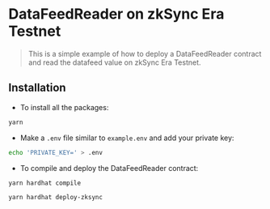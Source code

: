 # DataFeedReader on zkSync Era Testnet

> This is a simple example of how to deploy a DataFeedReader contract and read the datafeed value on zkSync Era Testnet.

## Installation

- To install all the packages:

```bash
yarn
```

- Make a `.env` file similar to `example.env` and add your private key:

```bash
echo 'PRIVATE_KEY=' > .env
```

- To compile and deploy the DataFeedReader contract:

```bash
yarn hardhat compile
```

```bash
yarn hardhat deploy-zksync
```